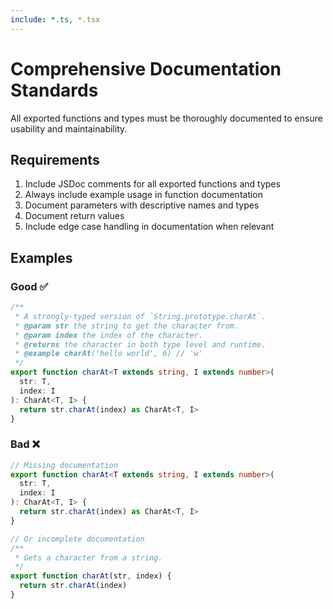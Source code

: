 ```yaml
---
include: *.ts, *.tsx
---
```


# Comprehensive Documentation Standards

All exported functions and types must be thoroughly documented to ensure usability and maintainability.

## Requirements

1. Include JSDoc comments for all exported functions and types
2. Always include example usage in function documentation
3. Document parameters with descriptive names and types
4. Document return values
5. Include edge case handling in documentation when relevant

## Examples

### Good ✅
```typescript
/**
 * A strongly-typed version of `String.prototype.charAt`.
 * @param str the string to get the character from.
 * @param index the index of the character.
 * @returns the character in both type level and runtime.
 * @example charAt('hello world', 6) // 'w'
 */
export function charAt<T extends string, I extends number>(
  str: T,
  index: I
): CharAt<T, I> {
  return str.charAt(index) as CharAt<T, I>
}
```

### Bad ❌
```typescript
// Missing documentation
export function charAt<T extends string, I extends number>(
  str: T,
  index: I
): CharAt<T, I> {
  return str.charAt(index) as CharAt<T, I>
}

// Or incomplete documentation
/**
 * Gets a character from a string.
 */
export function charAt(str, index) {
  return str.charAt(index)
}
```